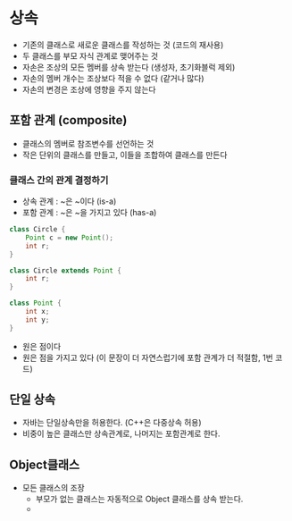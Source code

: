 # 상속
- 기존의 클래스로 새로운 클래스를 작성하는 것 (코드의 재사용)
- 두 클래스를 부모 자식 관계로 맺어주는 것
- 자손은 조상의 모든 멤버를 상속 받는다 (생성자, 초기화블럭 제외)
- 자손의 멤버 개수는 조상보다 적을 수 없다 (같거나 많다)
- 자손의 변경은 조상에 영향을 주지 않는다

## 포함 관계 (composite)
- 클래스의 멤버로 참조변수를 선언하는 것
- 작은 단위의 클래스를 만들고, 이들을 조합하여 클래스를 만든다

### 클래스 간의 관계 결정하기
- 상속 관계 : ~은 ~이다 (is-a)
- 포함 관계 : ~은 ~을 가지고 있다 (has-a)

```java
class Circle {
    Point c = new Point();
    int r;
}
```

```java
class Circle extends Point {
    int r;
}
```
```java
class Point {
    int x;
    int y;
}
```
- 원은 점이다
- 원은 점을 가지고 있다 (이 문장이 더 자연스럽기에 포함 관계가 더 적절함, 1번 코드)

## 단일 상속

- 자바는 단일상속만을 허용한다. (C++은 다중상속 허용)
- 비중이 높은 클래스만 상속관계로, 나머지는 포함관계로 한다.

## Object클래스
- 모든 클래스의 조장
  - 부모가 없는 클래스는 자동적으로 Object 클래스를 상속 받는다.
  - 
